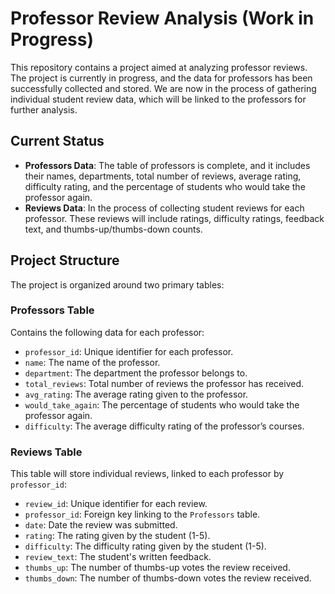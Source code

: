 # Professor Review Analysis (Work in Progress)

This repository contains a project aimed at analyzing professor reviews. The project is currently in progress, and the data for professors has been successfully collected and stored. We are now in the process of gathering individual student review data, which will be linked to the professors for further analysis.

## **Current Status**
- **Professors Data**: The table of professors is complete, and it includes their names, departments, total number of reviews, average rating, difficulty rating, and the percentage of students who would take the professor again.
- **Reviews Data**: In the process of collecting student reviews for each professor. These reviews will include ratings, difficulty ratings, feedback text, and thumbs-up/thumbs-down counts.

## **Project Structure**
The project is organized around two primary tables:

### **Professors Table**
Contains the following data for each professor:
- `professor_id`: Unique identifier for each professor.
- `name`: The name of the professor.
- `department`: The department the professor belongs to.
- `total_reviews`: Total number of reviews the professor has received.
- `avg_rating`: The average rating given to the professor.
- `would_take_again`: The percentage of students who would take the professor again.
- `difficulty`: The average difficulty rating of the professor’s courses.

### **Reviews Table**
This table will store individual reviews, linked to each professor by `professor_id`:
- `review_id`: Unique identifier for each review.
- `professor_id`: Foreign key linking to the `Professors` table.
- `date`: Date the review was submitted.
- `rating`: The rating given by the student (1-5).
- `difficulty`: The difficulty rating given by the student (1-5).
- `review_text`: The student's written feedback.
- `thumbs_up`: The number of thumbs-up votes the review received.
- `thumbs_down`: The number of thumbs-down votes the review received.
